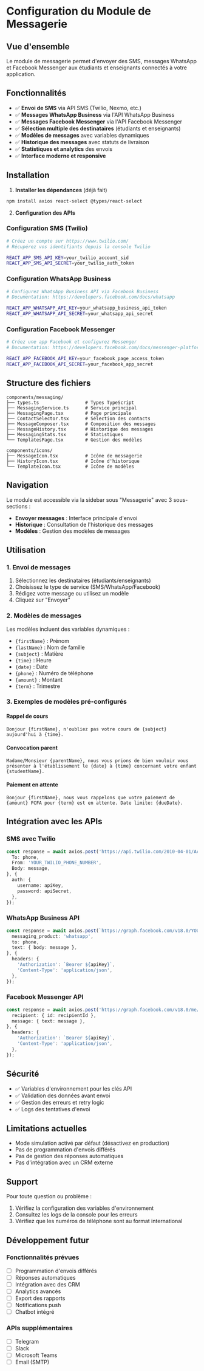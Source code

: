 # Configuration du Module de Messagerie

## Vue d'ensemble

Le module de messagerie permet d'envoyer des SMS, messages WhatsApp et Facebook Messenger aux étudiants et enseignants connectés à votre application.

## Fonctionnalités

- ✅ **Envoi de SMS** via API SMS (Twilio, Nexmo, etc.)
- ✅ **Messages WhatsApp Business** via l'API WhatsApp Business
- ✅ **Messages Facebook Messenger** via l'API Facebook Messenger
- ✅ **Sélection multiple des destinataires** (étudiants et enseignants)
- ✅ **Modèles de messages** avec variables dynamiques
- ✅ **Historique des messages** avec statuts de livraison
- ✅ **Statistiques et analytics** des envois
- ✅ **Interface moderne et responsive**

## Installation

1. **Installer les dépendances** (déjà fait)
```bash
npm install axios react-select @types/react-select
```

2. **Configuration des APIs**

### Configuration SMS (Twilio)

```bash
# Créez un compte sur https://www.twilio.com/
# Récupérez vos identifiants depuis la console Twilio

REACT_APP_SMS_API_KEY=your_twilio_account_sid
REACT_APP_SMS_API_SECRET=your_twilio_auth_token
```

### Configuration WhatsApp Business

```bash
# Configurez WhatsApp Business API via Facebook Business
# Documentation: https://developers.facebook.com/docs/whatsapp

REACT_APP_WHATSAPP_API_KEY=your_whatsapp_business_api_token
REACT_APP_WHATSAPP_API_SECRET=your_whatsapp_api_secret
```

### Configuration Facebook Messenger

```bash
# Créez une app Facebook et configurez Messenger
# Documentation: https://developers.facebook.com/docs/messenger-platform

REACT_APP_FACEBOOK_API_KEY=your_facebook_page_access_token
REACT_APP_FACEBOOK_API_SECRET=your_facebook_app_secret
```

## Structure des fichiers

```
components/messaging/
├── types.ts                 # Types TypeScript
├── MessagingService.ts      # Service principal
├── MessagingPage.tsx        # Page principale
├── ContactSelector.tsx      # Sélection des contacts
├── MessageComposer.tsx      # Composition des messages
├── MessageHistory.tsx       # Historique des messages
├── MessagingStats.tsx       # Statistiques
└── TemplatesPage.tsx        # Gestion des modèles

components/icons/
├── MessageIcon.tsx          # Icône de messagerie
├── HistoryIcon.tsx          # Icône d'historique
└── TemplateIcon.tsx         # Icône de modèles
```

## Navigation

Le module est accessible via la sidebar sous "Messagerie" avec 3 sous-sections :
- **Envoyer messages** : Interface principale d'envoi
- **Historique** : Consultation de l'historique des messages
- **Modèles** : Gestion des modèles de messages

## Utilisation

### 1. Envoi de messages

1. Sélectionnez les destinataires (étudiants/enseignants)
2. Choisissez le type de service (SMS/WhatsApp/Facebook)
3. Rédigez votre message ou utilisez un modèle
4. Cliquez sur "Envoyer"

### 2. Modèles de messages

Les modèles incluent des variables dynamiques :
- `{firstName}` : Prénom
- `{lastName}` : Nom de famille
- `{subject}` : Matière
- `{time}` : Heure
- `{date}` : Date
- `{phone}` : Numéro de téléphone
- `{amount}` : Montant
- `{term}` : Trimestre

### 3. Exemples de modèles pré-configurés

#### Rappel de cours
```
Bonjour {firstName}, n'oubliez pas votre cours de {subject} aujourd'hui à {time}.
```

#### Convocation parent
```
Madame/Monsieur {parentName}, nous vous prions de bien vouloir vous présenter à l'établissement le {date} à {time} concernant votre enfant {studentName}.
```

#### Paiement en attente
```
Bonjour {firstName}, nous vous rappelons que votre paiement de {amount} FCFA pour {term} est en attente. Date limite: {dueDate}.
```

## Intégration avec les APIs

### SMS avec Twilio

```typescript
const response = await axios.post('https://api.twilio.com/2010-04-01/Accounts/YOUR_ACCOUNT_SID/Messages.json', {
  To: phone,
  From: 'YOUR_TWILIO_PHONE_NUMBER',
  Body: message,
}, {
  auth: {
    username: apiKey,
    password: apiSecret,
  },
});
```

### WhatsApp Business API

```typescript
const response = await axios.post(`https://graph.facebook.com/v18.0/YOUR_PHONE_NUMBER_ID/messages`, {
  messaging_product: 'whatsapp',
  to: phone,
  text: { body: message },
}, {
  headers: {
    'Authorization': `Bearer ${apiKey}`,
    'Content-Type': 'application/json',
  },
});
```

### Facebook Messenger API

```typescript
const response = await axios.post('https://graph.facebook.com/v18.0/me/messages', {
  recipient: { id: recipientId },
  message: { text: message },
}, {
  headers: {
    'Authorization': `Bearer ${apiKey}`,
    'Content-Type': 'application/json',
  },
});
```

## Sécurité

- ✅ Variables d'environnement pour les clés API
- ✅ Validation des données avant envoi
- ✅ Gestion des erreurs et retry logic
- ✅ Logs des tentatives d'envoi

## Limitations actuelles

- Mode simulation activé par défaut (désactivez en production)
- Pas de programmation d'envois différés
- Pas de gestion des réponses automatiques
- Pas d'intégration avec un CRM externe

## Support

Pour toute question ou problème :
1. Vérifiez la configuration des variables d'environnement
2. Consultez les logs de la console pour les erreurs
3. Vérifiez que les numéros de téléphone sont au format international

## Développement futur

### Fonctionnalités prévues
- [ ] Programmation d'envois différés
- [ ] Réponses automatiques
- [ ] Intégration avec des CRM
- [ ] Analytics avancés
- [ ] Export des rapports
- [ ] Notifications push
- [ ] Chatbot intégré

### APIs supplémentaires
- [ ] Telegram
- [ ] Slack
- [ ] Microsoft Teams
- [ ] Email (SMTP)